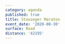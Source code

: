 ```yaml
---
category: agenda
published: true
title: Stavanger Maraton
event_date: '2020-08-30'
surface: Road
distance: '42195'
---
```

